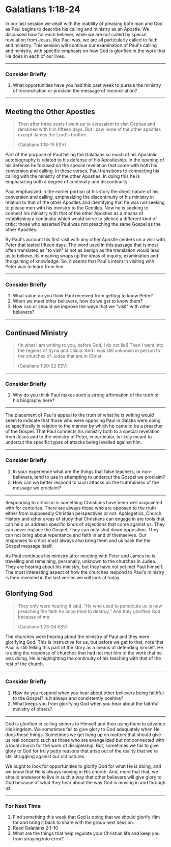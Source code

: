 # Galatians 1:18-24

In our last session we dealt with the inability of pleasing both man and God as Paul begins to describe his calling and ministry as an Apostle. We discussed how for each believer, while we are not called by special revelation from Jesus, like Paul was, we are all particularly called to faith and ministry. This session will continue our examination of Paul's calling and ministry, with specific emphasis on how God is glorified in the work that He does in each of our lives.

---

### Consider Briefly

1. What opportunities have you had this past week to pursue the ministry of reconciliation or proclaim the message of reconciliation?

---

## Meeting the Other Apostles

> Then after three years I went up to Jerusalem to visit Cephas and remained with him fifteen days. But I saw none of the other apostles except James the Lord's brother.
>
> (Galatians 1:18-19 ESV)

Part of the purpose of Paul telling the Galatians so much of his Apostolic autobiography is related to his defense of his Apostleship. In the opening of his defense he focused on the special revelation that came with both his conversion and calling. In these verses, Paul transitions to connecting his calling with the ministry of the other Apostles. In doing this he is emphasizing both a degree of continuity and discontinuity.
 
Paul emphasized in the earlier portion of his story the direct nature of his conversion and calling, emphasizing the discontinuity of his ministry in relation to that of the other Apostles and identifying that he was not seeking to please men with his ministry to the Gentiles. Now he is seeking to connect his ministry with that of the other Apostles as a means of establishing a continuity which would serve to silence a different kind of critic: those who asserted Paul was not preaching the same Gospel as the other Apostles.
 
By Paul's account his first visit with any other Apostle centers on a visit with Peter that lasted fifteen days. The word used in this passage that is most often translated as "to visit" is not as benign as the translation would lead us to believe. Its meaning wraps up the ideas of inquiry, examination and the gaining of knowledge. So, it seems that Paul's intent in visiting with Peter was to learn from him.
  
---

### Consider Briefly

1. What value do you think Paul received from getting to know Peter?
2. When we meet other believers, how do we get to know them?
3. How can or should we improve the ways that we "visit" with other believers?

---

## Continued Ministry

> (In what I am writing to you, before God, I do not lie!) Then I went into the regions of Syria and Cilicia. And I was still unknown in person to the churches of Judea that are in Christ.
>
> (Galatians 1:20-22 ESV)

---

### Consider Briefly

1. Why do you think Paul makes such a strong affirmation of the truth of his biography here?

---

The placement of Paul's appeal to the truth of what he is writing would seem to indicate that those who were opposing Paul in Galatia were doing so specifically in relation to the manner by which he came to be a preacher of the Gospel. That Paul connects his ministry both to a special revelation from Jesus and to the ministry of Peter, in particular, is likely meant to undercut the specific types of attacks being levelled against him.
  
---

### Consider Briefly

1. In your experience what are the things that false teachers, or non-believers, tend to use in attempting to undercut the Gospel we proclaim?
2. How can we better respond to such attacks on the truthfulness of the message we proclaim?

---

Responding to criticism is something Christians have been well acquainted with for centuries. There are always those who are opposed to the truth either from supposedly Christian perspectives or not. Apologetics, Church History and other areas of study that Christians can engage in are tools that can help us address specific kinds of objections that come against us. They can never replace the Gospel. They can only shut down opposition. They can not bring about repentance and faith in and of themselves. Our responses to critics must always also bring them and us back the the Gospel message itself.

As Paul continues his ministry after meeting with Peter and James he is travelling and remaining, personally, unknown to the churches in Judea. They are hearing about his ministry, but they have not yet met Paul himself. The most interesting aspect of how the churches respond to Paul's ministry is then revealed in the last verses we will look at today.

## Glorifying God

> They only were hearing it said, “He who used to persecute us is now preaching the faith he once tried to destroy.” And they glorified God because of me.
> 
> (Galatians 1:23-24 ESV)

The churches were hearing about the ministry of Paul and they were glorifying God. This is instructive for us, but before we get to that, note that Paul is still telling this part of the story as a means of defending himself. He is citing the response of churches that had not met him to the work that he was doing. He is highlighting the continuity of his teaching with that of the rest of the church.

---

### Consider Briefly

1. How do you respond when you hear about other believers being faithful to the Gospel? Is it always and consistently positive?
2. What keeps you from glorifying God when you hear about the faithful ministry of others?

---

God is glorified in calling sinners to Himself and then using them to advance His kingdom. We sometimes fail to give glory to God adequately when He does these things. Sometimes we get hung up on matters that should give us real concern: such as those who are evangelized but not connected with a local church for the work of discipleship. But, sometimes we fail to give glory to God for truly petty reasons that arise out of the reality that we're still struggling against our old natures.

We ought to look for opportunities to glorify God for what He is doing, and we know that He is always moving in His church. And, more that that, we should endeavor to live in such a way that other believers will give glory to God because of what they hear about the way God is moving in and through us.

---

### For Next Time

1. Find something this week that God is doing that we should glorify Him for and bring it back to share with the group next session.
2. Read Galatians 2:1-10
3. What are the things that help regulate your Christian life and keep you from straying into error?
